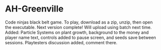 # AH-Greenville
Code ninjas black belt game.
To play, download as a zip, unzip, then open the executable.
Next version complete!
Will upload using batch next time.
Added: Particle Systems on plant growth, background to the money and player name text, controls added to pause screen, and seeds save between sessions.
Playtesters discussion added, comment there.

